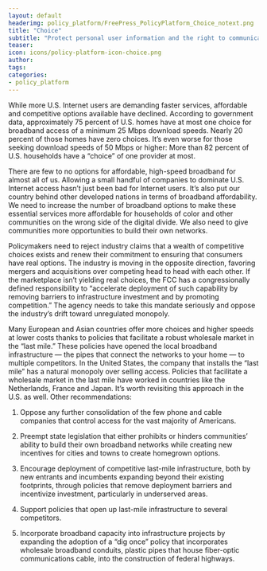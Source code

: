 ```yaml
---
layout: default
headerimg: policy_platform/FreePress_PolicyPlatform_Choice_notext.png
title: "Choice"
subtitle: "Protect personal user information and the right to communicate in private."
teaser:
icon: icons/policy-platform-icon-choice.png
author:
tags:
categories:
- policy_platform
---
```


While more U.S. Internet users are demanding faster services, affordable and competitive options available have declined. According to government data, approximately 75 percent of U.S. homes have at most one choice for broadband access of a minimum 25 Mbps download speeds. Nearly 20 percent of those homes have zero choices. It’s even worse for those seeking download speeds of 50 Mbps or higher: More than 82 percent of U.S. households have a “choice” of one provider at most.

There are few to no options for affordable, high-speed broadband for almost all of us. Allowing a small handful of companies to dominate U.S. Internet access hasn’t just been bad for Internet users. It’s also put our country behind other developed nations in terms of broadband affordability. We need to increase the number of broadband options to make these essential services more affordable for households of color and other communities on the wrong side of the digital divide. We also need to give communities more opportunities to build their own networks.

Policymakers need to reject industry claims that a wealth of competitive choices exists and renew their commitment to ensuring that consumers have real options. The industry is moving in the opposite direction, favoring mergers and acquisitions over competing head to head with each other. If the marketplace isn’t yielding real choices, the FCC has a congressionally defined responsibility to “accelerate deployment of such capability by removing barriers to infrastructure investment and by promoting competition.” The agency needs to take this mandate seriously and oppose the industry’s drift toward unregulated monopoly.

Many European and Asian countries offer more choices and higher speeds at lower costs thanks to policies that facilitate a robust wholesale market in the “last mile.” These policies have opened the local broadband infrastructure — the pipes that connect the networks to your home — to multiple competitors. In the United States, the company that installs the “last mile” has a natural monopoly over selling access. Policies that facilitate a wholesale market in the last mile have worked in countries like the Netherlands, France and Japan. It’s worth revisiting this approach in the U.S. as well. Other recommendations:

 1. Oppose any further consolidation of the few phone and cable companies that control access for the vast majority of Americans.

 1. Preempt state legislation that either prohibits or hinders communities’ ability to build their own broadband networks while creating new incentives for cities and towns to create homegrown options.

 1. Encourage deployment of competitive last-mile infrastructure, both by new entrants and incumbents expanding beyond their existing footprints, through policies that remove deployment barriers and incentivize investment, particularly in underserved areas.

 1. Support policies that open up last-mile infrastructure to several competitors.

 1. Incorporate broadband capacity into infrastructure projects by expanding the adoption of a “dig once” policy that incorporates wholesale broadband conduits, plastic pipes that house fiber-optic communications cable, into the construction of federal highways.
